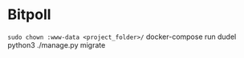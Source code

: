 # Bitpoll
`sudo chown :www-data <project_folder>/`
docker-compose run dudel python3 ./manage.py migrate
